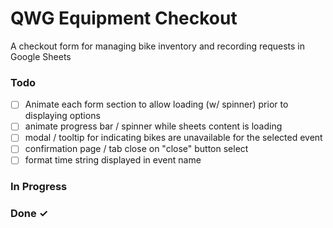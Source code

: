 # QWG Equipment Checkout
A checkout form for managing bike inventory and recording requests in Google Sheets

### Todo

- [ ] Animate each form section to allow loading (w/ spinner) prior to displaying options
- [ ] animate progress bar / spinner while sheets content is loading
- [ ] modal / tooltip for indicating bikes are unavailable for the selected event
- [ ] confirmation page / tab close on "close" button select
- [ ] format time string displayed in event name

### In Progress

### Done ✓